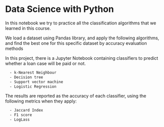 # Data Science with Python

In this notebook we try to practice all the classification algorithms that we learned in this course.

We load a dataset using Pandas library, and apply the following algorithms, and find the best one for this specific dataset by accuracy evaluation methods 

In this project, there is a Jupyter Notebook containing classifiers to predict whether a loan case will be paid or not.

```sh
  - k-Nearest Neighbour
  - Decision tree
  - Support vector machine
  - Logistic Regression
```

The results are reported as the accuracy of each classifier, using the following metrics when they apply:

```sh
  - Jaccard Index
  - F1 score
  - LogLass
```
